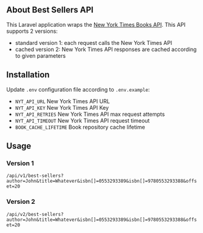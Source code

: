 ## About Best Sellers API

This Laravel application wraps the [New York Times Books API](https://developer.nytimes.com/docs/books-product/1/overview).
This API supports 2 versions:

- standard version 1: each request calls the New York Times API
- cached version 2: New York Times API responses are cached according to given parameters 

## Installation

Update `.env` configuration file according to `.env.example`:

- `NYT_API_URL` New York Times API URL
- `NYT_API_KEY` New York Times API Key
- `NYT_API_RETRIES` New York Times API max request attempts
- `NYT_API_TIMEOUT` New York Times API request timeout
- `BOOK_CACHE_LIFETIME` Book repository cache lifetime 

## Usage

### Version 1

`/api/v1/best-sellers?author=John&title=Whatever&isbn[]=0553293389&isbn[]=9780553293388&offset=20`

### Version 2

`/api/v2/best-sellers?author=John&title=Whatever&isbn[]=0553293389&isbn[]=9780553293388&offset=20`
